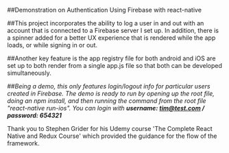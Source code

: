 ##Demonstration on Authentication Using Firebase with react-native

##This project incorporates the ability to log a user in and out with an account that is connected to a Firebase server I set up. In addition, there is a spinner added for a better UX experience that is rendered while the app loads, or while signing in or out.

##Another key feature is the app registry file for both android and iOS are set up to both render from a single app.js file so that both can be developed simultaneously.

##*Being a demo, this only features login/logout info for particular users created in Firebase. The demo is ready to run by opening up the root file, doing an npm install, and then running the command from the root file "react-native run-ios". You can login with **username: tim@test.com / password: 654321***

Thank you to Stephen Grider for his Udemy course 'The Complete React Native and Redux Course'
which provided the guidance for the flow of the framework.
